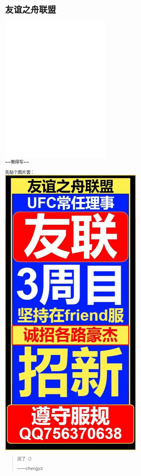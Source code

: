 # 友谊之舟联盟

<div>
<iframe frameborder="no" border="0" marginwidth="0" marginheight="0" width=330 height=450 src="//music.163.com/outchain/player?type=4&id=984967115&auto=1&height=430"></iframe>
</div>
~~懒得写~~

先贴个图片罢：
![友谊之舟联盟宣传图](./picture/YYZZLM.webp)

> 润了（）
> 
> *——chengyz*
